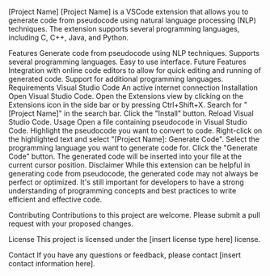 [Project Name]
[Project Name] is a VSCode extension that allows you to generate code from pseudocode using natural language processing (NLP) techniques. The extension supports several programming languages, including C, C++, Java, and Python.

Features
Generate code from pseudocode using NLP techniques.
Supports several programming languages.
Easy to use interface.
Future Features
Integration with online code editors to allow for quick editing and running of generated code.
Support for additional programming languages.
Requirements
Visual Studio Code
An active internet connection
Installation
Open Visual Studio Code.
Open the Extensions view by clicking on the Extensions icon in the side bar or by pressing Ctrl+Shift+X.
Search for "[Project Name]" in the search bar.
Click the "Install" button.
Reload Visual Studio Code.
Usage
Open a file containing pseudocode in Visual Studio Code.
Highlight the pseudocode you want to convert to code.
Right-click on the highlighted text and select "[Project Name]: Generate Code".
Select the programming language you want to generate code for.
Click the "Generate Code" button.
The generated code will be inserted into your file at the current cursor position.
Disclaimer
While this extension can be helpful in generating code from pseudocode, the generated code may not always be perfect or optimized. It's still important for developers to have a strong understanding of programming concepts and best practices to write efficient and effective code.

Contributing
Contributions to this project are welcome. Please submit a pull request with your proposed changes.

License
This project is licensed under the [insert license type here] license.

Contact
If you have any questions or feedback, please contact [insert contact information here].
